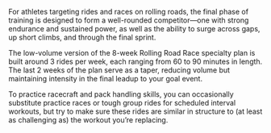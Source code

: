 For athletes targeting rides and races on rolling roads, the final phase of training is designed to form a well-rounded competitor—one with strong endurance and sustained power, as well as the ability to surge across gaps, up short climbs, and through the final sprint.

The low-volume version of the 8-week Rolling Road Race specialty plan is built around 3 rides per week, each ranging from 60 to 90 minutes in length. The last 2 weeks of the plan serve as a taper, reducing volume but maintaining intensity in the final leadup to your goal event. 

To practice racecraft and pack handling skills, you can occasionally substitute practice races or tough group rides for scheduled interval workouts, but try to make sure these rides are similar in structure to (at least as challenging as) the workout you’re replacing.